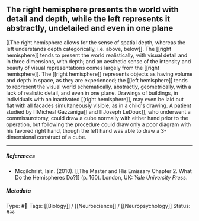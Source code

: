 ## The right hemisphere presents the world with detail and depth, while the left represents it abstractly, undetailed and even in one plane # 

[[The right hemisphere allows for the sense of spatial depth, whereas the left understands depth categorically, i.e. above, below]]. The [[right hemisphere]] tends to present the world realistically, with visual detail and in three dimensions, with depth; and an aesthetic sense of the intensity and beauty of visual representations comes largely from the [[right hemisphere]]. The [[right hemisphere]] represents objects as having volume and depth in space, as they are experienced; the [[left hemisphere]] tends to represent the visual world schematically, abstractly, geometrically, with a lack of realistic detail, and even in one plane. Drawings of buildings, in individuals with an inactivated [[right hemisphere]], may even be laid out flat with all facades simultaneously visible, as in a child's drawing. A patient studied by [[Micheal Gazzaniga]] and [[Joseph LeDoux]], who underwent a commissurotomy, could draw a cube normally with either hand prior to the operation, but following the procedure could draw only a poor diagram with his favored right hand, though the left hand was able to draw a 3-dimensional construct of a cube.

___

##### References

- Mcgilchrist, Iain. (2010). [[The Master and His Emissary Chapter 2. What Do the Hemispheres Do?]] (p. 160). London, UK: _Yale University Press_.

##### Metadata

Type: #🔴
Tags: [[Biology]] / [[Neuroscience]] / [[Neuropsychology]]
Status: #☀️ 